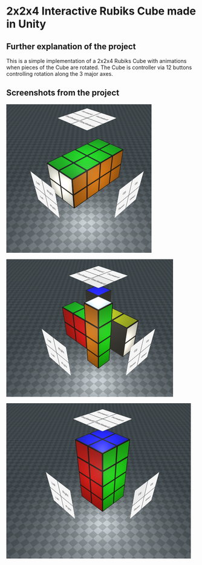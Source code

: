 # 2x2x4 Interactive Rubiks Cube made in Unity #
## Further explanation of the project ##
 This is a simple implementation of a 2x2x4 Rubiks Cube with animations when pieces of the Cube are rotated.
 The Cube is controller via 12 buttons controlling rotation along the 3 major axes.

## Screenshots from the project ##

![alt text](./Screenshots/1.png)

![alt text](./Screenshots/2.png)

![alt text](./Screenshots/3.png)